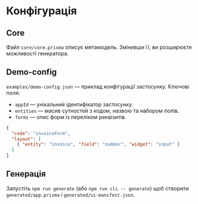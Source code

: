 # Конфігурація

## Core

Файл `core/core.prisma` описує метамодель. Змінивши її, ви розширюєте можливості генератора.

## Demo-config

`examples/demo-config.json` — приклад конфігурації застосунку. Ключові поля:

- `appId` — унікальний ідентифікатор застосунку.
- `entities` — масив сутностей з кодом, назвою та набором полів.
- `forms` — опис форм із переліком реквізитів.

```json
{
  "code": "invoiceForm",
  "layout": [
    { "entity": "invoice", "field": "number", "widget": "input" }
  ]
}
```

## Генерація

Запустіть `npm run generate` (або `npm run cli -- generate`) щоб створити `generated/app.prisma` і `generated/ui-manifest.json`.

